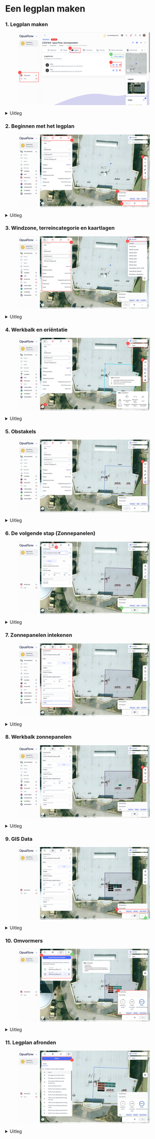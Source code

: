 # Een legplan maken

### 1. Legplan maken

<div align="center">

<figure><img src="../../.gitbook/assets/Frame 12 (1).svg" alt=""><figcaption></figcaption></figure>

</div>

<details>

<summary>Uitleg</summary>

1. Ga naar de menubalk, navigeer naar "Projecten" ga naar "Alles" en selecteer het project waarvan je het legplan wilt maken.&#x20;
2. Bovenin de taakbalk vind je het kopje "Legplan" druk hierop. Nu zie je een lijst van alle eerder gemaakte legplannen, mochten er nog geen legplannen staan, dan zal er een grote knop "+ Nieuw Legplan" staan.
3. Dit zijn de knoppen voor het openen, kopiëren of verwijderen van een bestaand legplan.&#x20;
4. Om een nieuw legplan te maken druk je op "+ Nieuw Legplan". Het intekenen van het dak gaat in vier stappen: Dak intekenen, Zonnepanelen intekenen, Stringplan aanmaken en BOM ophalen





</details>

### 2.  Beginnen met het legplan

<figure><img src="../../.gitbook/assets/Frame 13 (1).svg" alt=""><figcaption></figcaption></figure>

<details>

<summary>Uitleg</summary>

5. Linksboven vindt je de navigatiebalk om informatie in te zien over het project, instellingen van het geselecteerde dakvlak aan te passen, omvormer selectie in te zien en de BOM op te halen.
6. Hier vindt je de tools die je kan gebruiken voor het maken van het legplan. Van boven naar onder:&#x20;
   * Selecteren.
   * Vierkant dakvlak intekenen.
   * Dakvlak intekenen met punten die met elkaar verbonden worden.
   * Dakvlakken automatisch tekenen (let op: momenteel alleen beschikbaar in Nederland).
   * Dakvlak verwijderen.
   * Obstakels intekenen.
7. Hier vindt je Street view terug om snel even naar het object te kijken (Wil je deze openen, druk dan op de tekst Streetview). Bij het converter stuk vindt je, wanneer je een omvormer toegevoegd hebt, de capaciteit terug (Deze kun je op de zelfde manier openen).
8. Hiermee wissel je tussen de verschillende stappen in het legplan. Van links naar rechts.&#x20;
   * Dakvlakken intekenen.
   * Zonnepanelen plaatsen.
   * Omvormers en stringplannen.

Pro tip: Houdt de CTRL toets ingedrukt bij het zelf maken van dakvlakken of het intekenen van obstakels voor handige hulplijnen.&#x20;

Pro tip 2: Gebruik de enter toets om het dakvlak af te ronden vanaf het laatst ingetekende punt. Hier kun je ook voor dubbelklikken op het laatste punt.

</details>

### 3. Windzone, terreincategorie en kaartlagen

<figure><img src="../../.gitbook/assets/Frame 14 (1).svg" alt=""><figcaption></figcaption></figure>

<details>

<summary>Uitleg</summary>

9. Hier vindt je de instellingen terug zoals windzone en terreincategorie. Deze zijn nodig voor de ballastberekening van diverse onderconstructies:
   *   Windzone:

       <figure><img src="../../.gitbook/assets/image (2).png" alt=""><figcaption></figcaption></figure>
   * Terrein Categorie: Nederland kent 3 terreincategorieën.&#x20;
     1. Terreincategorie I (zee/kust),&#x20;
     2. Terreincategorie II (onbebouwd)&#x20;
     3. Terreincategorie III (bebouwd).
10. Hier kun je wisselen tussen de verschillende kaartlagen. De TrueOrtho kaart is veruit het beste gezien hierdoor het bovenaanzicht altijd recht en uitgelijnd is met de BAG (alleen in Nederland). Let erop dat je de kaart laag kiest voordat je gaat beginnen met het legplan intekenen, doe je dit niet, dan zullen de dakvlakken en of panelen niet meer recht op het dak liggen.

</details>

### 4. Werkbalk en oriëntatie

<figure><img src="../../.gitbook/assets/Frame 15.svg" alt=""><figcaption></figcaption></figure>

<details>

<summary>Uitleg</summary>

11. Hier wissel je tussen de verschillende dakvlakken om hierop panelen te kunnen intekenen.&#x20;
12. Deze werkbalk is nog steeds vanuit de dakvlakken stap. Wanneer je wisselt tussen de verschillende stappen rechts onderin krijg je andere knoppen.
13. Met deze functie in het legplan kun je de oriëntatie naar Noord Zuid herstellen en kun je de oriëntatie van je camera zien ten opzichte van het Noorden.

Pro tip: Wanneer je de rechtermuisknop ingedrukt houdt en je muis sleept kun je de oriëntatie van je scherm aanpassen.

</details>

### 5. Obstakels

<figure><img src="../../.gitbook/assets/Frame 16.svg" alt=""><figcaption></figcaption></figure>

<details>

<summary>Uitleg</summary>

14. Onderin de werkbalk kun je op de knop met de pion drukken, met deze functie kun je obstakels intekenen. Wanneer je panelen intekent zullen deze om de obstakels heen komen.

Pro tip: Houdt de CTRL toets ingedrukt bij het zelf maken van dakvlakken of het intekenen van obstakels voor handige hulplijnen.&#x20;

Pro tip 2: Gebruik de enter toets om het dakvlak af te ronden vanaf het laatst ingetekende punt. Hier kun je ook voor dubbelklikken op het laatste punt.

</details>

### 6. De volgende stap (Zonnepanelen)

<figure><img src="../../.gitbook/assets/Frame 17 (2).svg" alt=""><figcaption></figcaption></figure>

<details>

<summary>Uitleg </summary>

Nadat je de dakvlakken hebt ingetekend begin je met het intekenen van de panelen.&#x20;

15. Wanneer je klaar bent met het intekenen van de dakvlakken, kun je naar de volgende stap, zonnepaneel intekenen door op het middelste icoon te drukken.
16. Nadat je de zonnepanelen (stap 15) hebt aangedrukt, kun je hier de instellingen aanpassen voor het dakvlak

</details>

### 7. Zonnepanelen intekenen

<figure><img src="../../.gitbook/assets/Frame 18.svg" alt=""><figcaption></figcaption></figure>

<details>

<summary>Uitleg</summary>

Nu gaan we beginnen met het intekenen van de panelen.&#x20;

17. Aan de linkerzijde kun je de instellingen van het geselecteerde dakvlak aanpassen. Ieder dakvlak kan zijn eigen instellingen hebben.&#x20;
    * Paneel selecteren.
    * Met de info knop kun je de afmetingen enz. van de panelen inzien.&#x20;
    * Schuin of plat dak:
      1. Schuindak:
         * **Onderconstructie:** Hier selecteer je welke onderconstructie je wilt gebruiken voor de panelen die je nu neer gaat leggen. Deze kunnen dus ook verschillend zijn per groep panelen.
         * **Artikelen in zwart indien mogelijk:** Mocht deze onderconstructie ook in het zwart kunnen, dan kun je dit hier selecteren
         * **Portrait / Landscape:** Hier selecteer je of de panelen horizontaal of verticaal op het dak moeten komen te liggen
      2. Platdak:
         * **Onderconstructie:** Hier selecteer je welke onderconstructie je wilt gebruiken voor de panelen die je nu neer gaat leggen. Deze kunnen dus ook verschillend zijn per groep panelen.
         * **Artikelen in zwart indien mogelijk:** Mocht deze onderconstructie ook in het zwart kunnen, dan kun je dit hier selecteren
         * **Materiaal:** Hier kun je selecteren welke ondergrond je de zonnepanelen op gaat plaatsen.
         * **Configuratie:** Enkel is een Zuid opstelling. Dubbel is een Oost-West opstelling.
         * **Afstand tussen rijen:** Dit zijn de afstanden die de onderconstructie hanteert. Zelf kun je hier 1 van deze afstanden kiezen.

Pro tip: Je kunt dubbel klikken op een dakvlak om naar dit dakvlak te gaan.

</details>

### 8. Werkbalk zonnepanelen

<figure><img src="../../.gitbook/assets/Frame 19.svg" alt=""><figcaption></figcaption></figure>

<details>

<summary>Uitleg </summary>

18. Hier kun je binnen de zonnepanelen stap de volgende acties uitvoeren:&#x20;
    * Een paneel verwijderen.
    * Een groep van panelen selecteren met de selectietool (Klikken naast een paneel en slepen om meerdere panelen te selecteren).
    * Een enkel paneel toevoegen.
    * Een groep panelen toevoegen (Links boven in de hoek van een dakvlak klikken en schuin slepen naar de andere hoek).

Pro tip: Gebruik de pijltjestoetsen bij een enkel paneel om snel aanvullende panelen toe te voegen.

Pro tip: Gebruik de groep van panelen tool om de eerste panelen in te tekenen, selecteer 1 van de panelen en voeg nog extra panelen toe met de pijltjestoetsen.

</details>

### 9. GIS Data

<figure><img src="../../.gitbook/assets/Frame 20.svg" alt=""><figcaption></figcaption></figure>

<details>

<summary>Uitleg</summary>

19. Hier vindt je het aantal panelen, Wattpiek en kWh opbrengst terug van de ingetekende panelen (Ook kun je op de tekst "GIS" drukken om een grafiek te zien van de opbrengst per maand).
20. Omvormer informatie. Deze kun je aanpassen nadat je in de omvormer stap zit, rechts onderin het legplan. Druk op de dubbele pijltjes.&#x20;

</details>

### 10. Omvormers

<figure><img src="../../.gitbook/assets/Frame 21 (1).svg" alt=""><figcaption></figcaption></figure>

<details>

<summary>Uitleg </summary>

21. Door op de "Converter" tekst te drukken, krijg je de over dimensionering zien.
22. Tijd om omvormers toe te voegen. Druk op de knop met de "Groep Omvormer Toevoegen".
    * Hierna selecteer je de omvormer&#x20;
    * Door de linkermuisknop ingedrukt te houden en te slepen, kun je panelen koppelen aan een omvormer.&#x20;
    * Door de rechtermuisknop ingedrukt te houden en te slepen, verwijder je de panelen van deze omvormer.
    * Met de knop automatisch (midden rechts van het scherm) maak je automatisch een omvormer groep aan per groep panelen.&#x20;

Pro tip: Wil je de panelen aan een andere omvormer koppelen, druk dan naast de geselecteerde omvormer op het icoontje van de omvormer, nu kun je met de bovenstaande stappen voor deze omvormer panelen koppelen.

23. Zolang je een onderconstructie geselecteerd hebt voor je panelen, dan zul je bij deze knop je BOM(Bill of material) voor de onderconstructie ophalen.

</details>

### 11. Legplan afronden

<figure><img src="../../.gitbook/assets/Frame 22.svg" alt=""><figcaption></figcaption></figure>

<details>

<summary>Uitleg</summary>

In de laatste stap haal je de BOM op van alle dakvlakken en onderconstructies. Indien beschikbaar via onderconstructieleverancier halen we ook het ballastplan op voor de platte daken. &#x20;

24. Wanneer je klaar bent met het legplan, kun je door naar de offerte stap.

</details>
